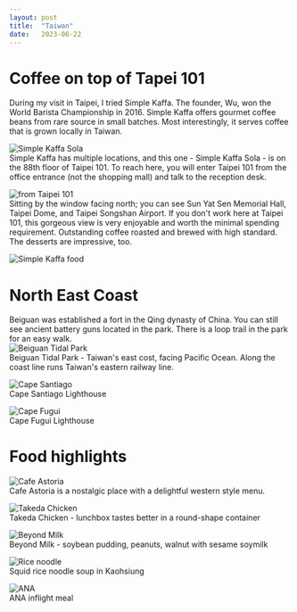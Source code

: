 ```yaml
---
layout: post
title:  "Taiwan"
date:   2023-06-22
---
```


# Coffee on top of Tapei 101
During my visit in Taipei, I tried Simple Kaffa. The founder, Wu, won the World Barista Championship in 2016. Simple Kaffa offers gourmet coffee beans from rare source in small batches. Most interestingly, it serves coffee that is grown locally in Taiwan.  

![Simple Kaffa Sola](/assets/taiwan/simple-kaffa.JPG)  
Simple Kaffa has multiple locations, and this one - Simple Kaffa Sola - is on the 88th floor of Taipei 101. To reach here, you will enter Taipei 101 from the office entrance (not the shopping mall) and talk to the reception desk. 

![from Taipei 101](/assets/taiwan/taipei101.JPG)  
Sitting by the window facing north; you can see Sun Yat Sen Memorial Hall, Taipei Dome, and Taipei Songshan Airport. If you don't work here at Taipei 101, this gorgeous view is very enjoyable and worth the minimal spending requirement.
Outstanding coffee roasted and brewed with high standard. The desserts are impressive, too.  

![Simple Kaffa food](/assets/taiwan/simple-food.JPG)  

# North East Coast  
Beiguan was established a fort in the Qing dynasty of China. You can still see ancient battery guns located in the park. There is a loop trail in the park for an easy walk.  
![Beiguan Tidal Park](/assets/taiwan/beiguan-tidal-park.JPG)  
Beiguan Tidal Park - Taiwan's east cost, facing Pacific Ocean. Along the coast line runs Taiwan's eastern railway line.


![Cape Santiago](/assets/taiwan/santiago.JPG)  
Cape Santiago Lighthouse

![Cape Fugui](/assets/taiwan/fugui.JPG)  
Cape Fugui Lighthouse


# Food highlights
![Cafe Astoria](/assets/taiwan/astoria.JPG)  
Cafe Astoria is a nostalgic place with a delightful western style menu. 


![Takeda Chicken](/assets/taiwan/takeda-chicken.JPG)  
Takeda Chicken  - lunchbox tastes better in a round-shape container


![Beyond Milk](/assets/taiwan/beyondmilk.JPG)  
Beyond Milk - soybean pudding, peanuts, walnut with sesame soymilk  


![Rice noodle](/assets/taiwan/rice-noodle.JPG)  
Squid rice noodle soup in Kaohsiung  


![ANA](/assets/taiwan/ana-food.JPG)  
ANA inflight meal

